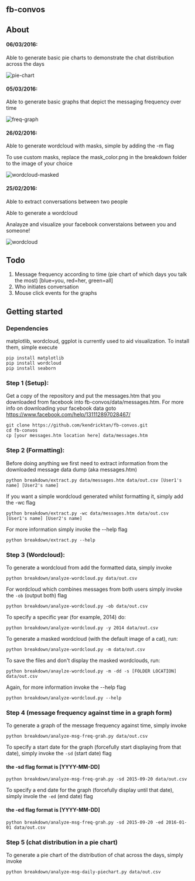 ## fb-convos

## About

#### 06/03/2016:

Able to generate basic pie charts to demonstrate the chat distribution across the days

![pie-chart](http://i.imgur.com/wLRL5tU.png)

#### 05/03/2016:

Able to generate basic graphs that depict the messaging frequency over time

![freq-graph](http://i.imgur.com/QOnModk.png)

#### 26/02/2016:

Able to generate wordcloud with masks, simple by adding the -m flag

To use custom masks, replace the mask_color.png in the breakdown folder to the image of your choice
 
![wordcloud-masked](http://i.imgur.com/NFZnilS.png)

#### 25/02/2016: 

 Able to extract conversations between two people

 Able to generate a wordcloud

Analayze and visualize your facebook converstaions between you and someone!

![wordcloud](http://i.imgur.com/BFvzktd.png)

## Todo
1. Message frequency according to time (pie chart of which days you talk the most) [blue=you, red=her, green=all]
2. Who initiates conversation 
3. Mouse click events for the graphs 

## Getting started
### Dependencies
matplotlib, wordcloud, ggplot is currently used to aid visualization. To install them, simple execute

    pip install matplotlib
    pip install wordcloud
    pip install seaborn

### Step 1 (Setup):
Get a copy of the repository and put the messages.htm that you downloaded from facebook into fb-convos/data/messages.htm. For more info on downloading your facebook data goto https://www.facebook.com/help/131112897028467/

    git clone https://github.com/kendricktan/fb-convos.git
    cd fb-convos
    cp [your messages.htm location here] data/messages.htm
	
### Step 2 (Formatting):
Before doing anything we first need to extract information from the downloaded message data dump (aka messages.htm)

    python breakdown/extract.py data/messages.htm data/out.csv [User1's name] [User2's name]
	
If you want a simple wordcloud generated whilst formatting it, simply add the -wc flag

    python breakdown/extract.py -wc data/messages.htm data/out.csv [User1's name] [User2's name]
    
For more information simply invoke the --help flag

    python breakdown/extract.py --help
    
### Step 3 (Wordcloud):
To generate a wordcloud from add the formatted data, simply invoke

    python breakdown/analyze-wordcloud.py data/out.csv

For wordcloud which combines messages from both users simply invoke the `-ob` (output both) flag

    python breakdown/analyze-wordcloud.py -ob data/out.csv

To specify a specific year (for example, 2014) do:

    python breakdown/analyze-wordcloud.py -y 2014 data/out.csv 
    
To generate a masked wordcloud (with the default image of a cat), run:
    
    python breakdown/analyze-wordcloud.py -m data/out.csv 

To save the files and don't display the masked wordclouds, run:

    python breakdown/anaylze-wordcloud.py -m -dd -s [FOLDER LOCATION] data/out.csv

Again, for more information invoke the --help flag
    
    python breakdown/analyze-wordcloud.py --help

### Step 4 (message frequency against time in a graph form)
To generate a graph of the message frequency against time, simply invoke

    python breakdown/analyze-msg-freq-grah.py data/out.csv

To specify a start date for the graph (forcefully start displaying from that date), simply invoke the `-sd` (start date) flag

#### the -sd flag format is [YYYY-MM-DD] 

    python breakdown/analyze-msg-freq-grah.py -sd 2015-09-20 data/out.csv

To specify a end date for the graph (forcefully display until that date), simply invole the `-ed` (end date) flag

#### the -ed flag format is [YYYY-MM-DD]

    python breakdown/analyze-msg-freq-grah.py -sd 2015-09-20 -ed 2016-01-01 data/out.csv

### Step 5 (chat distribution in a pie chart)
To generate a pie chart of the distribution of chat across the days, simply invoke

    python breakdown/analyze-msg-daily-piechart.py data/out.csv

